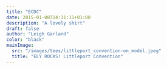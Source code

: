 ```yaml
---
title: "ECDC"
date: 2015-01-08T14:31:11+01:00
description: "A lovely shirt"
draft: false
author: "Leigh Garland"
color: "black"
mainImage:
  src: "/images/tees/littleport_convention-on_model.jpeg"
  title: "ELY ROCKS! Littleport Convention"
---
```



